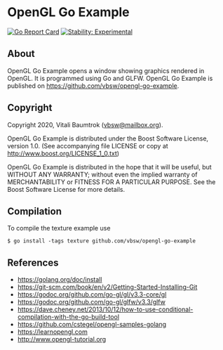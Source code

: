 # OpenGL Go Example

[![Go Report Card](https://goreportcard.com/badge/github.com/vbsw/opengl-go-example)](https://goreportcard.com/report/github.com/vbsw/opengl-go-example) [![Stability: Experimental](https://masterminds.github.io/stability/experimental.svg)](https://masterminds.github.io/stability/experimental.html)

## About
OpenGL Go Example opens a window showing graphics rendered in OpenGL. It is programmed using Go and GLFW. OpenGL Go Example is published on <https://github.com/vbsw/opengl-go-example>.

## Copyright
Copyright 2020, Vitali Baumtrok (vbsw@mailbox.org).

OpenGL Go Example is distributed under the Boost Software License, version 1.0. (See accompanying file LICENSE or copy at http://www.boost.org/LICENSE_1_0.txt)

OpenGL Go Example is distributed in the hope that it will be useful, but WITHOUT ANY WARRANTY; without even the implied warranty of MERCHANTABILITY or FITNESS FOR A PARTICULAR PURPOSE. See the Boost Software License for more details.

## Compilation
To compile the texture example use

	$ go install -tags texture github.com/vbsw/opengl-go-example

## References
- https://golang.org/doc/install
- https://git-scm.com/book/en/v2/Getting-Started-Installing-Git
- https://godoc.org/github.com/go-gl/gl/v3.3-core/gl
- https://godoc.org/github.com/go-gl/glfw/v3.3/glfw
- https://dave.cheney.net/2013/10/12/how-to-use-conditional-compilation-with-the-go-build-tool
- https://github.com/cstegel/opengl-samples-golang
- https://learnopengl.com
- http://www.opengl-tutorial.org
